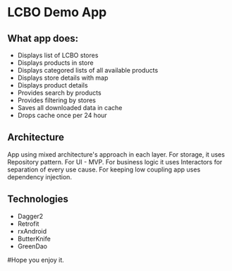# LCBO Demo App
## What app does:
* Displays list of LCBO stores
* Displays products in store
* Displays categored lists of all available products
* Displays store details with map
* Displays product details
* Provides search by products
* Provides filtering by stores
* Saves all downloaded data in cache
* Drops cache once per 24 hour

## Architecture
App using mixed architecture's approach in each layer. For storage, it uses Repository pattern.
For UI - MVP. For business logic it uses Interactors for separation of every use cause. For keeping low coupling app uses dependency injection.

## Technologies
* Dagger2
* Retrofit
* rxAndroid
* ButterKnife
* GreenDao

#Hope you enjoy it.
